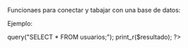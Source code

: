 Funcionaes para conectar y tabajar con una base de datos:

Ejemplo:
<?php

include("db.php");
$db = new db;
$resultado = $db->query("SELECT * FROM usuarios;");
print_r($resultado);
?>
